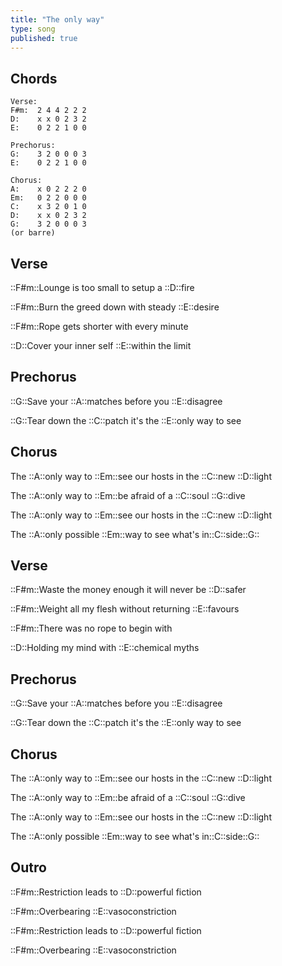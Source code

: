 ```yaml
---
title: "The only way"
type: song
published: true
---
```


## Chords

```chords
Verse:
F#m:  2 4 4 2 2 2
D:    x x 0 2 3 2
E:    0 2 2 1 0 0

Prechorus:
G:    3 2 0 0 0 3
E:    0 2 2 1 0 0

Chorus:
A:    x 0 2 2 2 0
Em:   0 2 2 0 0 0
C:    x 3 2 0 1 0
D:    x x 0 2 3 2
G:    3 2 0 0 0 3
(or barre)
```

## Verse

::F#m::Lounge is too small to setup a ::D::fire

::F#m::Burn the greed down with steady ::E::desire

::F#m::Rope gets shorter with every minute

::D::Cover your inner self ::E::within the limit

## Prechorus

::G::Save your ::A::matches before you ::E::disagree

::G::Tear down the ::C::patch it's the ::E::only way to see

## Chorus

The ::A::only way to ::Em::see our hosts in the ::C::new ::D::light

The ::A::only way to ::Em::be afraid of a ::C::soul ::G::dive

The ::A::only way to ::Em::see our hosts in the ::C::new ::D::light

The ::A::only possible ::Em::way to see what's in::C::side::G::

## Verse

::F#m::Waste the money enough it will never be ::D::safer

::F#m::Weight all my flesh without returning ::E::favours

::F#m::There was no rope to begin with

::D::Holding my mind with ::E::chemical myths

## Prechorus

::G::Save your ::A::matches before you ::E::disagree

::G::Tear down the ::C::patch it's the ::E::only way to see

## Chorus

The ::A::only way to ::Em::see our hosts in the ::C::new ::D::light

The ::A::only way to ::Em::be afraid of a ::C::soul ::G::dive

The ::A::only way to ::Em::see our hosts in the ::C::new ::D::light

The ::A::only possible ::Em::way to see what's in::C::side::G::

## Outro

::F#m::Restriction leads to ::D::powerful fiction

::F#m::Overbearing ::E::vasoconstriction

::F#m::Restriction leads to ::D::powerful fiction

::F#m::Overbearing ::E::vasoconstriction
